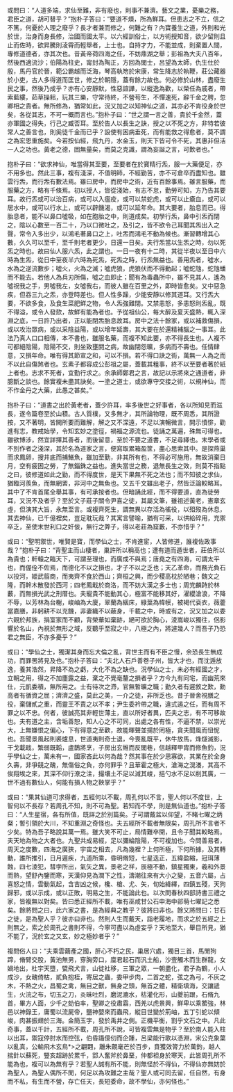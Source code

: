 或問曰：“人道多端，求仙至難，非有廢也，則事不兼濟。藝文之業，憂樂之務，君臣之道，胡可替乎？”抱朴子答曰：“要道不煩，所為鮮耳。但患志之不立，信之不篤，何憂於人理之廢乎？長才者兼而修之，何難之有？內寶養生之道，外則和光於世，治身而身長修，治國而國太平。以六經訓俗士，以方術授知音，欲少留則且止而佐時，欲昇騰則淩霄而輕舉者，上士也。自持才力，不能並成，則棄置人間，專修道德者，亦其次也。昔黃帝荷四海之任，不妨鼎湖之舉；彭祖為大夫八百年，然後西適流沙；伯陽為柱史，甯封為陶正，方回為閭士，呂望為太師，仇生仕於殷，馬丹官於晉，範公霸越而泛海，琴高執笏於宋康，常生降志於執鞭，莊公藏器於小吏，古人多得道而匡世，修之於朝隱，蓋有餘力故也。何必修於山林，盡廢生民之事，然後乃成乎？亦有心安靜默，性惡諠譁，以縱逸為歡，以榮任為戚者，帶索藍縷，茹草操耜，玩其三樂，守常待終，不營苟生，不憚速死，辭千金之聘，忽卿相之貴者。無所修為，猶常如此，況又加之以知神仙之道，其亦必不肯役身於世矣，各從其志，不可一概而言也。”抱朴子曰：“世之謂一言之善，貴於千金然，蓋亦軍國之得失，行己之臧否耳。至於告人以長生之訣，授之以不死之方，非特若彼常人之善言也，則奚徒千金而已乎？設使有困病垂死，而有能救之得愈者，莫不謂之為宏恩重施矣。今若按仙經，飛九丹，水金玉，則天下皆可令不死，其惠非但活一人之功也。黃老之德，固無量矣，而莫之克識，謂為妄誕之言，可歎者也。”

抱朴子曰：“欲求神仙，唯當得其至要，至要者在於寶精行炁，服一大藥便足，亦不用多也。然此三事，複有淺深，不值明師，不經勤苦，亦不可倉卒而盡知也。雖雲行炁，而行炁有數法焉。雖曰房中，而房中之術，近有百餘事焉。雖言服藥，而服藥之方，略有千條焉。初以授人，皆從淺始，有志不怠，勤勞可知，方乃告其要耳。故行炁或可以治百病，或可以入瘟疫，或可以禁蛇虎，或可以止瘡血，或可以居水中，或可以行水上，或可以辟饑渴，或可以延年命。其大要者，胎息而已。得胎息者，能不以鼻口噓吸，如在胞胎之中，則道成矣。初學行炁，鼻中引炁而閉之，陰以心數至一百二十，乃以口微吐之，及引之，皆不欲令己耳聞其炁出入之聲，常令入多出少，以鴻毛著鼻口之上，吐炁而鴻毛不動為候也。漸習轉增其心數，久久可以至千，至千則老者更少，日還一日矣。夫行炁當以生炁之時，勿以死炁之時也。故曰仙人服六炁，此之謂也。一日一夜有十二時，其從半夜以至日中六時為生炁，從日中至夜半六時為死炁，死炁之時，行炁無益也。善用炁者，噓水，水為之逆流數步；噓火，火為之滅；噓虎狼，虎狼伏而不得動起；噓蛇虺，蛇虺蟠而不能去。若他人為兵刃所傷，噓之血即止；聞有為毒蟲所中，雖不見其人，遙為噓祝我之手，男噓我左，女噓我右，而彼人雖在百里之外，即時皆愈矣。又中惡急疾，但吞三九之炁，亦登時差也。但人性多躁，少能安靜以修其道耳。又行炁大要，不欲多食，及食生菜肥鮮之物，令人炁強難閉。又禁恚怒，多恚怒則炁亂，既不得溢，或令人發欬，故鮮有能為者也。予從祖仙公，每大醉及夏天盛熱，輒入深淵之底，一日許乃出者，正以能閉炁胎息故耳。房中之法十餘家，或以補救傷損，或以攻治眾病，或以采陰益陽，或以增年延壽，其大要在於還精補腦之一事耳。此法乃真人口口相傳，本不書也，雖服名藥，而複不知此要，亦不得長生也。人複不可都絕陰陽，陰陽不交，則坐致壅閼之病，故幽閉怨曠，多病而不壽也。任情肆意，又損年命。唯有得其節宣之和，可以不損。若不得口訣之術，萬無一人為之而不以此自傷煞者也。玄素子都容成公彭祖之屬，蓋載其粗事，終不以至要者著於紙上者也。志求不死者，宜勤行求之。余承師鄭君之言，故記以示將來之通道者，非臆斷之談也。餘實複未盡其訣矣。一塗之道士，或欲專守交接之術，以規神仙，而不作金丹之大藥，此愚之甚矣。”

抱朴子曰：“道書之出於黃老者，蓋少許耳，率多後世之好事者，各以所知見而滋長，遂令篇卷至於山積。古人質樸，又多無才，其所論物理，既不周悉，其所證按，又不著明，皆闕所要而難解，解之又不深遠，不足以演暢微言，開示憤悱，勸進有志，教戒始學，令知玄妙之塗徑，禍福之源流也。徒誦之萬遍，殊無可得也。雖欲博涉，然宜詳擇其善者，而後留意，至於不要之道書，不足尋繹也。末學者或不別作者之淺深，其於名為道家之言，便寫取累箱盈筐，盡心思索其中。是探燕巢而求鳳卵，搜井底而捕鱔魚，雖加至勤，非其所有也，不得必可施用，無故消棄日月，空有疲困之勞，了無錙銖之益也。進失當世之務，退無長生之效，則莫不指點之曰，彼修道如此之勤，而不得度世，是天下果無不死之法也；而不知彼之求仙，猶臨河羨魚，而無網罟，非河中之無魚也。又五千文雖出老子，然皆泛論較略耳。其中了不肯首尾全舉其事，有可承按者也。但暗誦此經，而不得要道，直為徒勞耳，又況不及者乎？至於文子莊子關令尹喜之徒，其屬文筆，雖祖述黃老，憲章玄虛，但演其大旨，永無至言。或複齊死生，謂無異以存活為徭役，以殂歿為休息，其去神仙，已千億裡矣，豈足耽玩哉？其寓言譬喻，猶有可采，以供給碎用，充禦卒乏，至使末世利口之奸佞，無行之弊子，得以老莊為窟藪，不亦惜乎？”

或曰：“聖明禦世，唯賢是寶，而學仙之士，不肯進宦，人皆修道，誰複佐政事哉？”抱朴子曰：“背聖主而山棲者，巢許所以稱高也；遭有道而遁世者，莊伯所以為貴也；軒轅之臨天下，可謂至理也，而廣成不與焉；唐堯之有四海，可謂太平也，而偓佺不佐焉，而德化不以之損也，才子不以之乏也；天乙革命，而務光負石以投河，姬武翦商，而夷齊不食於西山；齊桓之興，而少稷高枕於陋巷；魏文之隆，而幹木散發於西河；四老鳳戢於商洛，而不妨大漢之多士也；周党麟跱於林藪，而無損光武之刑厝也。夫寵貴不能動其心，極富不能移其好，濯纓滄浪，不降不辱，以芳林為台榭，峻岫為大廈，翠蘭為絪床，綠葉為幃幙，被褐代袞衣，薇藿當嘉膳，非躬耕不以充饑，非妻織不以蔽身，千載之中，時或有之，況又加之以委六親於邦族，捐室家而不顧，背榮華如棄跡，絕可欲於胸心，淩嵩峻以獨往，侶影響於名山，內視於無形之域，反聽乎至寂之中，八極之內，將遽幾人？而吾子乃恐君之無臣，不亦多憂乎？”

或曰：“學仙之士，獨潔其身而忘大倫之亂，背世主而有不臣之慢，余恐長生無成功，而罪罟將見及也。”抱朴子答曰：“夫北人石戶善卷子州，皆大才也，而沈遁放逸，養其浩然，昇降不為之虧，大化不為之缺也。況學仙之士，未必有經國之才，立朝之用，得之不加塵露之益，棄之不覺毫釐之損者乎？方今九有同宅，而幽荒來仕，元凱委積，無所用之。士有待次之滯，官無暫曠之職；勤久者有遲敘之歎，勳高者有循資之屈；濟濟之盛，莫此之美，一介之徒，非所乏也。昔子晉舍視膳之役，棄儲貳之重，而靈王不責之以不孝；尹生委衿帶之職，違式遏之任，而有周不罪之以不忠。何者，彼誠亮其非輕世薄主，直以所好者異，匹夫之志，有不可移故也。夫有道之主，含垢善恕，知人心之不可同，出處之各有性，不逼不禁，以崇光大，上無嫌恨之偏心，下有得意之至歡，故能暉聲並揚於罔極，貪夫聞風而忸怩也。吾聞景風起則裘爐息，世道夷則奇士退，今喪亂既平，休牛放馬，烽燧滅影，干戈載戢，繁弱既韜，盧鵲將烹，子房出玄帷而反閭巷，信越釋甲胄而修魚釣，況乎學仙之士，萬未有一，國家吝此以何為哉？然其事在於少思寡欲，其業在於全身久壽，非爭競之醜，無傷俗之負，亦何罪乎？且華霍之極大，滄海之滉瀁，其高不俟翔埃之來，其深不仰行潦之注，撮壤土不足以減其峻，挹勺水不足以削其廣，一世不過有數仙人，何能有損人物之鞅掌乎？”

或曰：“果其仙道可求得者，五經何以不載，周孔何以不言，聖人何以不度世，上智何以不長存？若周孔不知，則不可為聖。若知而不學，則是無仙道也。”抱朴子答曰：“人生星宿，各有所值，既詳之於別篇矣。子可謂戴盆以仰望，不睹七曜之炳粲；暫引領於大川，不知重淵之奇怪也。夫五經所不載者無限矣，周孔所不言者不少矣。特為吾子略說其萬一焉。雖大笑不可止，局情難卒開，且令子聞其較略焉。夫天地為物之大者也。九聖共成易經，足以彌綸陰陽，不可複加也。今問善易者，周天之度數，四海之廣狹，宇宙之相去，凡為幾裡？上何所極，下何所據，及其轉動，誰所推引，日月遲疾，九道所乘，昏明脩短，七星迭正，五緯盈縮，冠珥薄蝕，四七淩犯，彗孛所出，氣矢之異，景老之祥，辰極不動，鎮星獨東，羲和外景而熱，望舒內鑒而寒，天漢仰見為潤下之性，濤潮往來有大小之變，五音六屬，占喜怒之情，雲動氣起，含吉凶之候，欃、槍、尤、矢，旬始絳繹，四鎮五殘，天狗歸邪，或以示成，或以正敗，明易之生，不能論此也。以次問春秋四部詩書三禮之家，皆複無以對矣。皆曰悉正經所不載，唯有巫咸甘公石申海中郤萌七曜記之悉矣。餘將問之曰，此六家之書，是為經典之教乎？彼將曰非也。餘又將問曰：甘石之徒，是為聖人乎？彼亦曰非也。然則人生而戴天，詣老履地，而求之於五經之上則無之，索之於周孔之書則不得，今寧可盡以為虛妄乎？天地至大，舉目所見，猶不能了，況於玄之又玄，妙之極妙者乎？”

複問俗人曰：“夫乘雲繭產之國，肝心不朽之民，巢居穴處，獨目三首，馬閒狗蹄，脩臂交股，黃池無男，穿胸旁口，廩君起石而汎土船，沙壹觸木而生群龍，女媧地出，杜宇天墮，甓飛犬言，山徙社移，三軍之眾，一朝盡化，君子為鶴，小人成沙，女醜倚枯，貳負抱桎，寄居之蟲，委甲步肉，二首之蛇，弦之為弓，不灰之木，不熱之火，昌蜀之禽，無目之獸，無身之頭，無首之體，精衛填海，交讓遞生，火浣之布，切玉之刀，炎昧吐烈，磨泥漉水，枯灌化形，山夔前跟，石脩九首，畢方人面，少千之劾伯率，聖卿之役肅霜，西羌以虎景興，鮮卑以乘鱉強，林邑以神錄王，庸蜀以流屍帝，鹽神嬰來而蟲飛，縱目世變於荊岫，五丁引蛇以傾峻，肉甚振翅於三海。金簡玉字，發於禹井之側。正機平衡，割乎文石之中。凡此奇事，蓋以千計，五經所不載，周孔所不說，可皆複雲無是物乎？至於南人能入柱以出耳，禦寇停肘水而控弦，伯昏躡億仞而企踵，呂梁能行歌以憑淵，宋公克象葉以亂真，公輸飛木玄鳥*>之翩翾，離朱覿毫芒於百步，賁獲效膂力於萬鈞，越人揣針以蘇死，豎亥超跡於累千，郢人奮斧於鼻堊，仲都袒身於寒天，此皆周孔所不能為也，複可以為無有乎？若聖人誠有所不能，則無怪於不得仙，不得仙亦無妨於為聖人，為聖人偶所不閒，何足以為攻難之主哉？聖人或可同去留，任自然，有身而不私，有生而不營，存亡任天，長短委命，故不學仙，亦何怪也。”